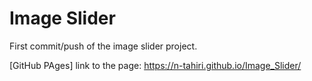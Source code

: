 # Image Slider
First commit/push of the image slider project.

[GitHub PAges] link to the page: https://n-tahiri.github.io/Image_Slider/
